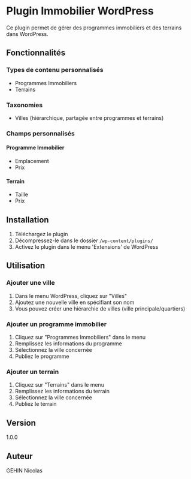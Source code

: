 # Plugin Immobilier WordPress

Ce plugin permet de gérer des programmes immobiliers et des terrains dans WordPress.

## Fonctionnalités

### Types de contenu personnalisés
- Programmes Immobiliers
- Terrains

### Taxonomies
- Villes (hiérarchique, partagée entre programmes et terrains)

### Champs personnalisés
#### Programme Immobilier
- Emplacement
- Prix

#### Terrain
- Taille
- Prix

## Installation

1. Téléchargez le plugin
2. Décompressez-le dans le dossier `/wp-content/plugins/`
3. Activez le plugin dans le menu 'Extensions' de WordPress

## Utilisation

### Ajouter une ville
1. Dans le menu WordPress, cliquez sur "Villes"
2. Ajoutez une nouvelle ville en spécifiant son nom
3. Vous pouvez créer une hiérarchie de villes (ville principale/quartiers)

### Ajouter un programme immobilier
1. Cliquez sur "Programmes Immobiliers" dans le menu
2. Remplissez les informations du programme
3. Sélectionnez la ville concernée
4. Publiez le programme

### Ajouter un terrain
1. Cliquez sur "Terrains" dans le menu
2. Remplissez les informations du terrain
3. Sélectionnez la ville concernée
4. Publiez le terrain

## Version
1.0.0

## Auteur
GEHIN Nicolas
